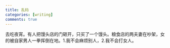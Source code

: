 ```yaml
---
title: 乱码
categories: [writing]
comments: true
---
```


去吃夜宵。有人把馒头店的门砸开，只买了一个馒头。粮食店的两夫妻在吵架，女的被自家男人一拳挥倒在地。1.我不会麻烦别人，2.我不会打女人。 
